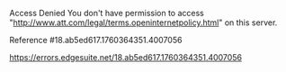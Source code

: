 Access Denied
You don't have permission to access "http://www.att.com/legal/terms.openinternetpolicy.html" on this server.

Reference #18.ab5ed617.1760364351.4007056

https://errors.edgesuite.net/18.ab5ed617.1760364351.4007056